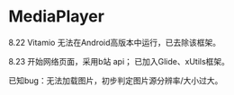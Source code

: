 # MediaPlayer

8.22
Vitamio 无法在Android高版本中运行，已去除该框架。

8.23
开始网络页面，采用b站 api；
已加入Glide、xUtils框架。

已知bug：无法加载图片，初步判定图片源分辨率/大小过大。
